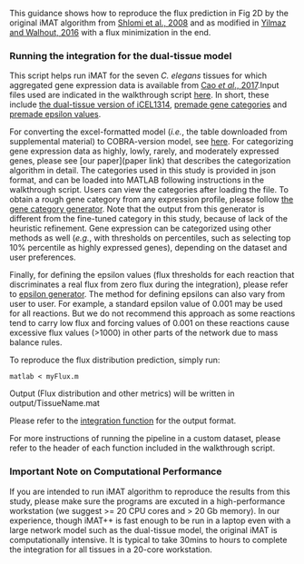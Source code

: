 This guidance shows how to reproduce the flux prediction in Fig 2D by the original iMAT algorithm from [Shlomi et al., 2008](https://pubmed.ncbi.nlm.nih.gov/18711341/) and as modified in [Yilmaz and Walhout, 2016](https://pubmed.ncbi.nlm.nih.gov/27211857/) with a flux minimization in the end. 

### Running the integration for the dual-tissue model

This script helps run iMAT for the seven <i>C. elegans</i> tissues for which aggregated gene expression data is available from [Cao <i>et al</i>., 2017](https://pubmed.ncbi.nlm.nih.gov/28818938/).Input files used are indicated in the walkthrough script [here](myFlux.m). In short, these include [the dual-tissue version of iCEL1314](./../input/Tissue.mat), [premade gene categories](./../input/geneCategories.json) and [premade epsilon values](./../input/epsilon.json). 

For converting the excel-formatted model (<i>i.e.</i>, the table downloaded from supplemental material) to COBRA-version model, see [here](makeWormModel.m). For categorizing gene expression data as highly, lowly, rarely, and moderately expressed genes, please see [our paper](paper link) that describes the categorization algorithm in detail. The categories used in this study is provided in json format, and can be loaded into MATLAB following instructions in the walkthrough script. Users can view the categories after loading the file. To obtain a rough gene category from any expression profile, please follow [the gene category generator](./scripts/makeGeneCategories.m). Note that the output from this generator is different from the fine-tuned category in this study, because of lack of the heuristic refinement. Gene expression can be categorized using other methods as well (<i>e.g.</i>, with thresholds on percentiles, such as selecting top 10% percentile as highly expressed genes), depending on the dataset and user preferences. 

Finally, for defining the epsilon values (flux thresholds for each reaction that discriminates a real flux from zero flux during the integration), please refer to [epsilon generator](./../bins/makeEpsilonSeq.m). The method for defining epsilons can also vary from user to user. For example, a standard epsilon value of 0.001 may be used for all reactions. But we do not recommend this approach as some reactions tend to carry low flux and forcing values of 0.001 on these reactions cause excessive flux values (>1000) in other parts of the network due to mass balance rules.

To reproduce the flux distribution prediction, simply run:
```
matlab < myFlux.m
```
Output (Flux distribution and other metrics) will be written in output/TissueName.mat

Please refer to the [integration function](iMAT_xl.m) for the output format.

For more instructions of running the pipeline in a custom dataset, please refer to the header of each function included in the walkthrough script.

### Important Note on Computational Performance

If you are intended to run iMAT algorithm to reproduce the results from this study, please make sure the programs are excuted in a high-performance workstation (we suggest >= 20 CPU cores and > 20 Gb memory). In our experience, though iMAT++ is fast enough to be run in a laptop even with a large network model such as the dual-tissue model, the original iMAT is computationally intensive. It is typical to take 30mins to hours to complete the integration for all tissues in a 20-core workstation. 

